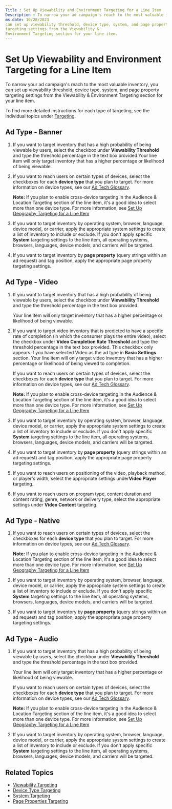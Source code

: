 ```yaml
---
Title : Set Up Viewability and Environment Targeting for a Line Item
Description : To narrow your ad campaign's reach to the most valuable inventory, you
ms.date: 10/28/2023
can set up viewability threshold, device type, system, and page property
targeting settings from the Viewability &
Environment Targeting section for your line item.
---
```



# Set Up Viewability and Environment Targeting for a Line Item



To narrow your ad campaign's reach to the most valuable inventory, you
can set up viewability threshold, device type, system, and page property
targeting settings from the Viewability &
Environment Targeting section for your line item.

To find more detailed instructions for each type of targeting, see the
individual topics under <a
href="invest_invest-standard/buy-side-targeting.md"
class="xref" target="_blank">Targeting</a>.

>

## Ad Type - Banner

>

1.  If you want to target inventory that has a high probability of being
    viewable by users, select the checkbox under **Viewability
    Threshold** and type the threshold percentage in the text box
    provided.Your line item will only target inventory that has a higher
    percentage or likelihood of being viewable.
2.  If you want to reach users on certain types of devices, select the
    checkboxes for each **device type** that you plan to target. For
    more information on device types, see our <a
    href="industry-reference/online-advertising-and-ad-tech-glossary.md"
    class="xref" target="_blank">Ad Tech Glossary</a>.
    

    <b>Note:</b> If you plan to enable
    cross-device targeting in the Audience & Location Targeting section
    of the line item, it's a good idea to select more than one device
    type. For more information, see
    <a href="set-up-geography-targeting-for-a-line-item.md" class="xref"
    title="You must target users based on at least one geographic element such as country, region, city, metro code, or postal code. You may optionally set up other geographic inclusions or exclusions.">Set
    Up Geography Targeting for a Line Item</a>

    
3.  If you want to target inventory by operating system, browser,
    language, device model, or carrier, apply the appropriate system
    settings to create a list of inventory to include or exclude. If you
    don't apply specific **System** targeting settings to the line item,
    all operating systems, browsers, languages, device models, and
    carriers will be targeted.
4.  If you want to target inventory by **page property** (query strings
    within an ad request) and tag position, apply the appropriate page
    property targeting settings.





>

## Ad Type - Video

>

1.  If you want to target inventory that has a high probability of being
    viewable by users, select the checkbox under **Viewability
    Threshold** and type the threshold percentage in the text box
    provided.

    Your line item will only target inventory that has a higher
    percentage or likelihood of being viewable.

2.  If you want to target video inventory that is predicted to have a
    specific rate of completion (in which the consumer plays the entire
    video), select the checkbox under **Video Completion Rate**
    **Threshold** and type the threshold percentage in the text box
    provided. This checkbox only appears if you have selected Video as
    the ad type in **Basic Settings** section. Your line item will only
    target video inventory that has a higher percentage or likelihood of
    being viewed to completion.

    >

    If you want to reach users on certain types of devices, select the
    checkboxes for each **device type** that you plan to target. For
    more information on device types, see our <a
    href="industry-reference/online-advertising-and-ad-tech-glossary.md"
    class="xref" target="_blank">Ad Tech Glossary</a>.
    

    <b>Note:</b> If you plan to enable
    cross-device targeting in the Audience & Location Targeting section
    of the line item, it's a good idea to select more than one device
    type. For more information, see
    <a href="set-up-geography-targeting-for-a-line-item.md" class="xref"
    title="You must target users based on at least one geographic element such as country, region, city, metro code, or postal code. You may optionally set up other geographic inclusions or exclusions.">Set
    Up Geography Targeting for a Line Item</a>

    

    

4.  If you want to target inventory by operating system, browser,
    language, device model, or carrier, apply the appropriate system
    settings to create a list of inventory to include or exclude. If you
    don't apply specific **System** targeting settings to the line item,
    all operating systems, browsers, languages, device models, and
    carriers will be targeted.

5.  If you want to target inventory by **page property** (query strings
    within an ad request) and tag position, apply the appropriate page
    property targeting settings.

6.  If you want to reach users on positioning of the video, playback
    method, or player's width, select the appropriate settings
    under**Video Player t**argeting.

7.  If you want to reach users on program type, content duration and
    content rating, genre, network or delivery type, select the
    appropriate settings under **Video Content** targeting.





>

## Ad Type - Native

>

1.  If you want to reach users on certain types of devices, select the
    checkboxes for each **device type** that you plan to target. For
    more information on device types, see our <a
    href="industry-reference/online-advertising-and-ad-tech-glossary.md"
    class="xref" target="_blank">Ad Tech Glossary</a>.
    

    <b>Note:</b> If you plan to enable
    cross-device targeting in the Audience & Location Targeting section
    of the line item, it's a good idea to select more than one device
    type. For more information, see
    <a href="set-up-geography-targeting-for-a-line-item.md" class="xref"
    title="You must target users based on at least one geographic element such as country, region, city, metro code, or postal code. You may optionally set up other geographic inclusions or exclusions.">Set
    Up Geography Targeting for a Line Item</a>

    
2.  If you want to target inventory by operating system, browser,
    language, device model, or carrier, apply the appropriate system
    settings to create a list of inventory to include or exclude. If you
    don't apply specific **System** targeting settings to the line item,
    all operating systems, browsers, languages, device models, and
    carriers will be targeted.
3.  If you want to target inventory by **page property** (query strings
    within an ad request) and tag position, apply the appropriate page
    property targeting settings.





>

## Ad Type - Audio

1.  If you want to target inventory that has a high probability of being
    viewable by users, select the checkbox under **Viewability
    Threshold** and type the threshold percentage in the text box
    provided.

    Your line item will only target inventory that has a higher
    percentage or likelihood of being viewable.

    >

    If you want to reach users on certain types of devices, select the
    checkboxes for each **device type** that you plan to target. For
    more information on device types, see our <a
    href="industry-reference/online-advertising-and-ad-tech-glossary.md"
    class="xref" target="_blank">Ad Tech Glossary</a>.
    

    <b>Note:</b> If you plan to enable
    cross-device targeting in the Audience & Location Targeting section
    of the line item, it's a good idea to select more than one device
    type. For more information, see
    <a href="set-up-geography-targeting-for-a-line-item.md" class="xref"
    title="You must target users based on at least one geographic element such as country, region, city, metro code, or postal code. You may optionally set up other geographic inclusions or exclusions.">Set
    Up Geography Targeting for a Line Item</a>

    

    

3.  If you want to target inventory by operating system, browser,
    language, device model, or carrier, apply the appropriate system
    settings to create a list of inventory to include or exclude. If you
    don't apply specific **System** targeting settings to the line item,
    all operating systems, browsers, languages, device models, and
    carriers will be targeted.



>

## **Related Topics**

- <a
  href="invest_invest-standard/viewability-targeting.md"
  class="xref" target="_blank">Viewability Targeting</a>
- <a
  href="invest_invest-standard/device-type-targeting-ali.md"
  class="xref" target="_blank">Device Type Targeting</a>
- <a
  href="invest_invest-standard/system-targeting.md"
  class="xref" target="_blank">System Targeting</a>
- <a
  href="invest_invest-standard/page-properties-targeting.md"
  class="xref" target="_blank">Page Properties Targeting</a>






